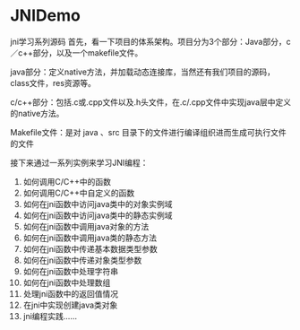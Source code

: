 # JNIDemo
jni学习系列源码
首先，看一下项目的体系架构。项目分为3个部分：Java部分，c／c++部分，以及一个makefile文件。

java部分：定义native方法，并加载动态连接库，当然还有我们项目的源码，class文件，res资源等。

c/c++部分：包括.c或.cpp文件以及.h头文件，在.c/.cpp文件中实现java层中定义的native方法。

Makefile文件：是对 java 、src 目录下的文件进行编译组织进而生成可执行文件的文件

接下来通过一系列实例来学习JNI编程：<BR>
1. 如何调用C/C++中的函数<BR>
2. 如何调用C/C++中自定义的函数
3. 如何在jni函数中访问java类中的对象实例域
4. 如何在jni函数中访问java类中的静态实例域
5. 如何在jni函数中调用java对象的方法
6. 如何在jni函数中调用java类的静态方法
7. 如何在jni函数中传递基本数据类型参数
8. 如何在jni函数中传递对象类型参数
9. 如何在jni函数中处理字符串
10. 如何在jni函数中处理数组
11. 处理jni函数中的返回值情况
12. 在jni中实现创建java类对象
13. jni编程实践……
